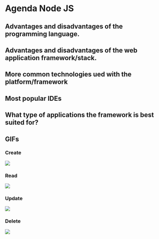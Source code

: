 # Agenda Node JS

## Advantages and disadvantages of the programming language.
## Advantages and disadvantages of the web application framework/stack.
## More common technologies ued with the platform/framework
## Most popular IDEs
## What type of applications the framework is best suited for?
## GIFs
### Create
![](Create.gif)
### Read
![](Read.gif)
### Update
![](Update.gif)
### Delete
![](Delete.gif)
